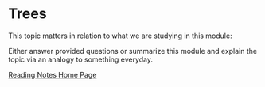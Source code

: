 # Trees

This topic matters in relation to what we are studying in this module:

Either answer provided questions or summarize this module and explain the topic via an analogy to something everyday.  

[Reading Notes Home Page](README.md)